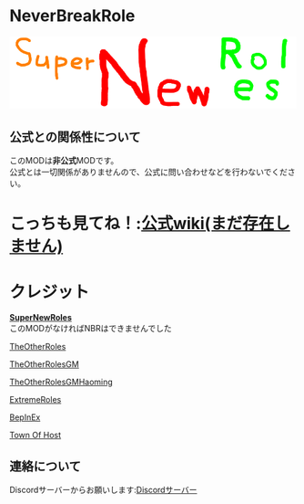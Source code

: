 # NeverBreakRole
![SNRImage](/images/SNRImage.png)

## 公式との関係性について
このMODは**非公式**MODです。<br>
公式とは一切関係がありませんので、公式に問い合わせなどを行わないでください。

# こっちも見てね！:[公式wiki(まだ存在しません)](https://github.com/kibouhikari/NeverBreakRole)

# クレジット
[**SuperNewRoles**](https://github.com/ykundesu/SuperNewRoles)<br>
このMODがなければNBRはできませんでした

[TheOtherRoles](https://github.com/Eisbison/TheOtherRoles)

[TheOtherRolesGM](https://github.com/yukinogatari/TheOtherRoles-GM)

[TheOtherRolesGMHaoming](https://github.com/haoming37/TheOtherRoles-GM-Haoming)

[ExtremeRoles](https://github.com/yukieiji/ExtremeRoles)

[BepInEx](https://github.com/BepInEx)

[Town Of Host](https://github.com/tukasa0001/TownOfHost)

## 連絡について
Discordサーバーからお願いします:[Discordサーバー](https://discord.gg/pVT5p5dC4Q)
